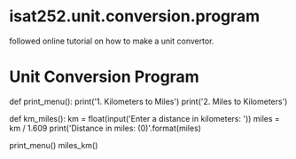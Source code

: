 # isat252.unit.conversion.program
followed online tutorial on how to make a unit convertor.
# Unit Conversion Program 

def print_menu():
    print('1. Kilometers to Miles')
    print('2. Miles to Kilometers')

def km_miles():
    km = float(input('Enter a distance in kilometers: '))
    miles = km / 1.609
    print('Distance in miles: (0)'.format(miles)

print_menu()
miles_km()

